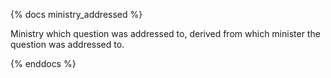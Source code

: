 {% docs ministry_addressed %}

Ministry which question was addressed to, derived from which minister the question was addressed to.

{% enddocs %}
